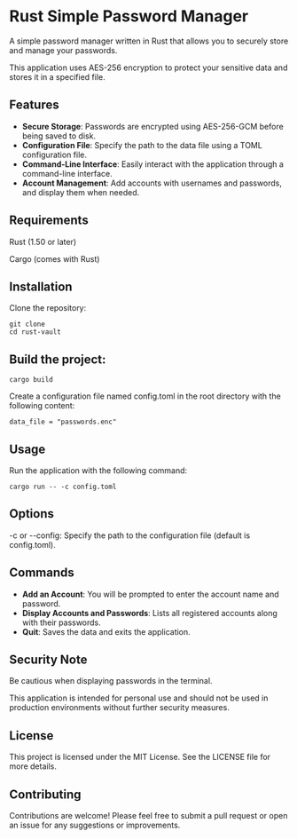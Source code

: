 # Rust Simple Password Manager

A simple password manager written in Rust that allows you to securely store 
and manage your passwords. 

This application uses AES-256 encryption to protect your sensitive data 
and stores it in a specified file.

## Features

- **Secure Storage**: Passwords are encrypted using AES-256-GCM before being saved to disk.
- **Configuration File**: Specify the path to the data file using a TOML configuration file.
- **Command-Line Interface**: Easily interact with the application through a command-line interface.
- **Account Management**: Add accounts with usernames and passwords, and display them when needed.

## Requirements
Rust (1.50 or later)

Cargo (comes with Rust)

## Installation
Clone the repository:
```
git clone 
cd rust-vault
````


## Build the project:
```
cargo build
```
Create a configuration file named config.toml in the root directory with the following content:

```
data_file = "passwords.enc"
```

## Usage
Run the application with the following command:

```
cargo run -- -c config.toml
```

## Options
-c or --config: Specify the path to the configuration file (default is config.toml).

## Commands

- **Add an Account**: You will be prompted to enter the account name and password.
- **Display Accounts and Passwords**: Lists all registered accounts along with their passwords.
- **Quit**: Saves the data and exits the application.

## Security Note
Be cautious when displaying passwords in the terminal. 

This application is intended for personal use and should not be used in production 
environments without further security measures.

## License
This project is licensed under the MIT License. See the LICENSE file for more details.

## Contributing
Contributions are welcome! Please feel free to submit a pull request or open an 
issue for any suggestions or improvements.
